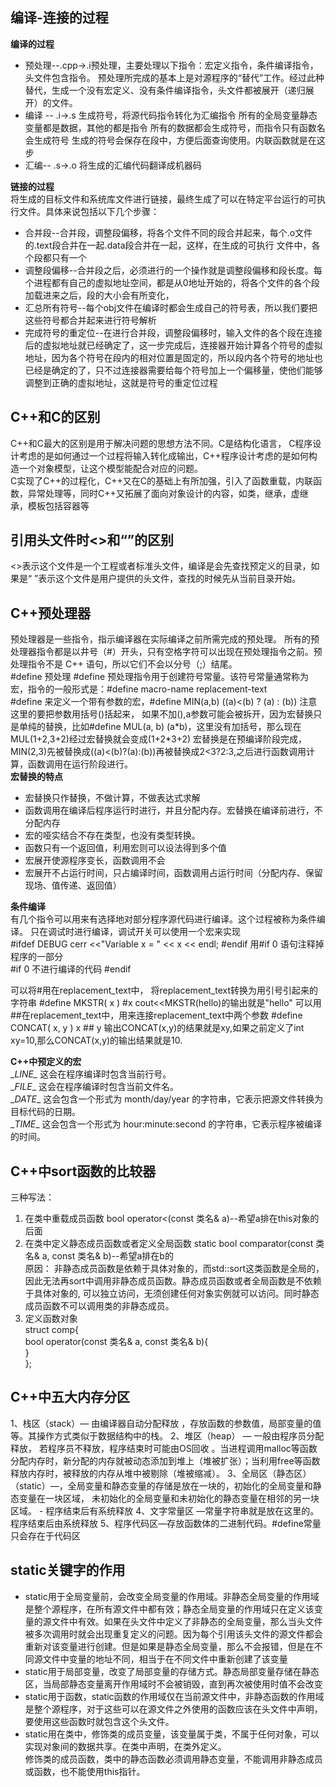 ## 编译-连接的过程
**编译的过程**
* 预处理--.cpp->.i预处理，主要处理以下指令：宏定义指令，条件编译指令，头文件包含指令。 预处理所完成的基本上是对源程序的“替代”工作。经过此种替代，生成一个没有宏定义、没有条件编译指令，头文件都被展开（递归展开）的文件。
* 编译 -- .i->.s 生成符号，将源代码指令转化为汇编指令 
所有的全局变量静态变量都是数据，其他的都是指令
所有的数据都会生成符号，而指令只有函数名会生成符号
生成的符号会保存在段中，方便后面查询使用。内联函数就是在这步
* 汇编-- .s->.o 将生成的汇编代码翻译成机器码  

**链接的过程**  
将生成的目标文件和系统库文件进行链接，最终生成了可以在特定平台运行的可执行文件。具体来说包括以下几个步骤：
* 合并段--合并段，调整段偏移，将各个文件不同的段合并起来，每个.o文件的.text段合并在一起.data段合并在一起，这样，在生成的可执行 文件中，各个段都只有一个
* 调整段偏移--合并段之后，必须进行的一个操作就是调整段偏移和段长度。每个进程都有自己的虚拟地址空间，都是从0地址开始的，将各个文件的各个段加载进来之后，段的大小会有所变化，
* 汇总所有符号--每个obj文件在编译时都会生成自己的符号表，所以我们要把这些符号都合并起来进行符号解析
* 完成符号的重定位--在进行合并段，调整段偏移时，输入文件的各个段在连接后的虚拟地址就已经确定了，这一步完成后，连接器开始计算各个符号的虚拟地址，因为各个符号在段内的相对位置是固定的，所以段内各个符号的地址也已经是确定的了，只不过连接器需要给每个符号加上一个偏移量，使他们能够调整到正确的虚拟地址，这就是符号的重定位过程  

## C++和C的区别
C++和C最大的区别是用于解决问题的思想方法不同。C是结构化语言， C程序设计考虑的是如何通过一个过程将输入转化成输出，C++程序设计考虑的是如何构造一个对象模型，让这个模型能配合对应的问题。  
C实现了C++的过程化，C++又在C的基础上有所加强，引入了函数重载，内联函数，异常处理等，同时C++又拓展了面向对象设计的内容，如类，继承，虚继承，模板包括容器等

## 引用头文件时<>和“”的区别
<>表示这个文件是一个工程或者标准头文件，编译是会先查找预定义的目录，如果是“ ”表示这个文件是用户提供的头文件，查找的时候先从当前目录开始。  
 
## C++预处理器  
预处理器是一些指令，指示编译器在实际编译之前所需完成的预处理。 
所有的预处理器指令都是以井号（#）开头，只有空格字符可以出现在预处理指令之前。预处理指令不是 C++ 语句，所以它们不会以分号（;）结尾。  
#define 预处理
#define 预处理指令用于创建符号常量。该符号常量通常称为宏，指令的一般形式是：#define macro-name replacement-text  
#define 来定义一个带有参数的宏，#define MIN(a,b) ((a)<(b) ? (a) : (b)) 注意这里的要把参数用括号()括起来， 如果不加(),a参数可能会被拆开，因为宏替换只是单纯的替换，比如#define MUL(a, b) (a\*b)，这里没有加括号，那么现在MUL(1+2,3+2)经过宏替换就会变成(1+2\*3+2)
宏替换是在预编译阶段完成，MIN(2,3)先被替换成((a)<(b)?(a):(b))再被替换成2<3?2:3,之后进行函数调用计算，函数调用在运行阶段进行。   
**宏替换的特点**
* 宏替换只作替换，不做计算，不做表达式求解
* 函数调用在编译后程序运行时进行，并且分配内存。宏替换在编译前进行，不分配内存
* 宏的哑实结合不存在类型，也没有类型转换。
* 函数只有一个返回值，利用宏则可以设法得到多个值
* 宏展开使源程序变长，函数调用不会
* 宏展开不占运行时间，只占编译时间，函数调用占运行时间（分配内存、保留现场、值传递、返回值）

**条件编译**  
有几个指令可以用来有选择地对部分程序源代码进行编译。这个过程被称为条件编译。
只在调试时进行编译，调试开关可以使用一个宏来实现  
#ifdef DEBUG
   cerr <<"Variable x = " << x << endl;
#endif
用#if 0 语句注释掉程序的一部分  
#if 0
   不进行编译的代码
#endif  

可以将#用在replacement_text中， 将replacement_text转换为用引号引起来的字符串 #define MKSTR( x ) #x cout<<MKSTR(hello)的输出就是"hello"
可以用##在replacement_text中，用来连接replacement_text中两个参数 #define CONCAT( x, y )  x ## y   输出CONCAT(x,y)的结果就是xy,如果之前定义了int xy=10,那么CONCAT(x,y)的输出结果就是10.  

**C++中预定义的宏**  
\__LINE\__	这会在程序编译时包含当前行号。  
\__FILE__	这会在程序编译时包含当前文件名。  
\__DATE__	这会包含一个形式为 month/day/year 的字符串，它表示把源文件转换为目标代码的日期。  
\__TIME__	这会包含一个形式为 hour:minute:second 的字符串，它表示程序被编译的时间。

## C++中sort函数的比较器  
三种写法：
1. 在类中重载成员函数 bool operator<(const 类名& a)--希望a排在this对象的后面
2. 在类中定义静态成员函数或者定义全局函数 static bool comparator(const 类名& a, const 类名& b)--希望a排在b的  
原因： 非静态成员函数是依赖于具体对象的，而std::sort这类函数是全局的，因此无法再sort中调用非静态成员函数。静态成员函数或者全局函数是不依赖于具体对象的, 可以独立访问，无须创建任何对象实例就可以访问。同时静态成员函数不可以调用类的非静态成员。  
3. 定义函数对象   
struct comp{  
    bool operator(const 类名& a, const 类名& b){  
    }  
};  

## C++中五大内存分区  
1、栈区（stack）— 由编译器自动分配释放 ，存放函数的参数值，局部变量的值等。其操作方式类似于数据结构中的栈。 
2、堆区（heap） — 一般由程序员分配释放， 若程序员不释放，程序结束时可能由OS回收 。当进程调用malloc等函数分配内存时，新分配的内存就被动态添加到堆上（堆被扩张）；当利用free等函数释放内存时，被释放的内存从堆中被剔除（堆被缩减）。
3、全局区（静态区）（static）—，全局变量和静态变量的存储是放在一块的，初始化的全局变量和静态变量在一块区域， 未初始化的全局变量和未初始化的静态变量在相邻的另一块区域。 - 程序结束后有系统释放 
4、文字常量区 —常量字符串就是放在这里的。 程序结束后由系统释放 
5、程序代码区—存放函数体的二进制代码。#define常量只会存在于代码区  

## static关键字的作用  
* static用于全局变量前，会改变全局变量的作用域。非静态全局变量的作用域是整个源程序，在所有源文件中都有效；静态全局变量的作用域只在定义该变量的源文件中有效。如果在头文件中定义了非静态的全局变量，那么当头文件被多次调用时就会出现重复定义的问题。因为每个引用该头文件的源文件都会重新对该变量进行创建。但是如果是静态全局变量，那么不会报错，但是在不同源文件中变量的地址不同，相当于在不同文件中重新创建了该变量  
* static用于局部变量，改变了局部变量的存储方式。静态局部变量存储在静态区，当局部静态变量离开作用域时不会被销毁，直到再次被使用时值不会改变  
* static用于函数，static函数的作用域仅在当前源文件中，非静态函数的作用域是整个源程序，对于这些可以在源文件之外使用的函数应该在头文件中声明，要使用这些函数时就包含这个头文件。  
* static用在类中，修饰类的成员变量，该变量属于类，不属于任何对象，可以实现对象间的数据共享。在类中声明，在类外定义。  
  修饰类的成员函数，类中的静态函数必须调用静态变量，不能调用非静态成员或函数，也不能使用this指针。  
  
